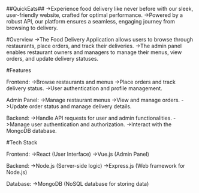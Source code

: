 ##QuickEats##
 ->Experience food delivery like never before with our sleek, user-friendly website, crafted for optimal performance. 
 ->Powered by a robust API, our platform ensures a seamless, engaging journey from browsing to delivery. 

#Overview
->The Food Delivery Application allows users to browse through restaurants, place orders, and track their deliveries. 
->The admin panel enables restaurant owners and managers to manage their menus, view orders, and update delivery statuses.

#Features

Frontend:
->Browse restaurants and menus
->Place orders and track delivery status.
->User authentication and profile management.

Admin Panel:
->Manage restaurant menus
->View and manage orders.
->Update order status and manage delivery details.

Backend:
->Handle API requests for user and admin functionalities.
->Manage user authentication and authorization.
->Interact with the MongoDB database.

#Tech Stack

Frontend:
->React (User Interface)
->Vue.js (Admin Panel)

Backend:
->Node.js (Server-side logic)
->Express.js (Web framework for Node.js)

Database:
->MongoDB (NoSQL database for storing data)
